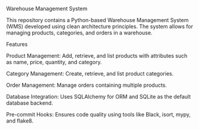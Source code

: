 Warehouse Management System

This repository contains a Python-based Warehouse Management System (WMS) developed using clean architecture principles. The system allows for managing products, categories, and orders in a warehouse.

Features

Product Management: Add, retrieve, and list products with attributes such as name, price, quantity, and category.

Category Management: Create, retrieve, and list product categories.

Order Management: Manage orders containing multiple products.

Database Integration: Uses SQLAlchemy for ORM and SQLite as the default database backend.

Pre-commit Hooks: Ensures code quality using tools like Black, isort, mypy, and flake8.